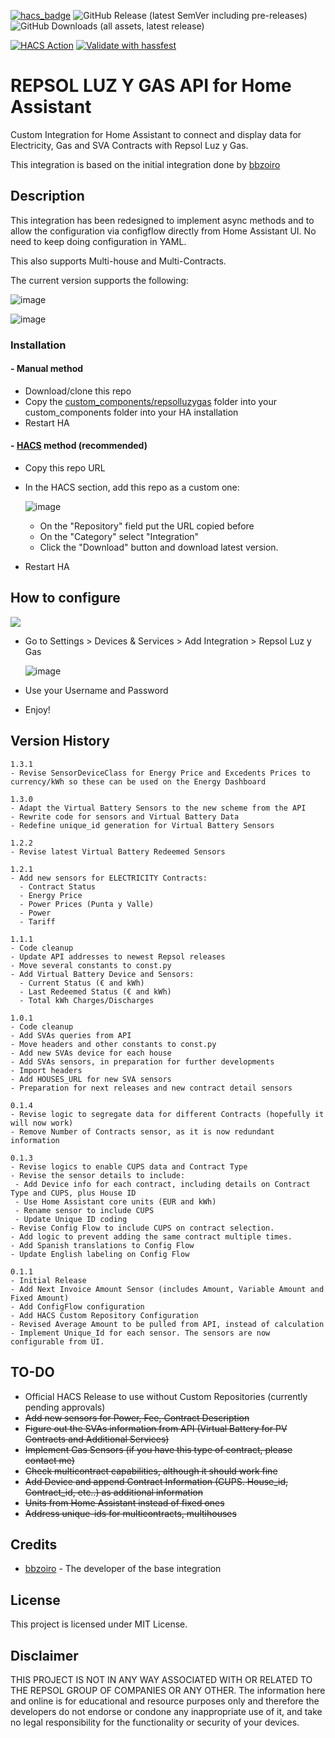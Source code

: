[![hacs_badge](https://img.shields.io/badge/HACS-Custom-orange.svg)](https://github.com/custom-components/hacs)
![GitHub Release (latest SemVer including pre-releases)](https://img.shields.io/github/v/release/ad-ha/repsolluzygas-async?include_prereleases)
![GitHub Downloads (all assets, latest release)](https://img.shields.io/github/downloads/ad-ha/repsolluzygas-async/latest/total)

[![HACS Action](https://github.com/ad-ha/repsolluzygas-async/actions/workflows/hacs.yml/badge.svg)](https://github.com/ad-ha/repsolluzygas-async/actions/workflows/hacs.yml)
[![Validate with hassfest](https://github.com/ad-ha/repsolluzygas-async/actions/workflows/hassfest.yml/badge.svg)](https://github.com/ad-ha/repsolluzygas-async/actions/workflows/hassfest.yml)

# REPSOL LUZ Y GAS API for Home Assistant

Custom Integration for Home Assistant to connect and display data for Electricity, Gas and SVA Contracts with Repsol Luz y Gas.

This integration is based on the initial integration done by [bbzoiro](https://github.com/bzzoiro/repsolluzygas)

## Description

This integration has been redesigned to implement async methods and to allow the configuration via configflow directly from Home Assistant UI. No need to keep doing configuration in YAML.

This also supports Multi-house and Multi-Contracts.

The current version supports the following:

![image](https://github.com/ad-ha/repsolluzygas-async/assets/59612788/e8be456f-2b27-4eb4-95f6-253908e2a185)

![image](https://github.com/ad-ha/repsolluzygas-async/assets/59612788/69bb3eee-b638-4e1c-8d37-e47436d7db78)


### Installation

#### - Manual method

- Download/clone this repo
- Copy the [custom_components/repsolluzygas](custom_components/repsolluzygas) folder into your custom_components folder into your HA installation
- Restart HA

#### - [HACS](https://hacs.xyz/) method (recommended)

- Copy this repo URL
- In the HACS section, add this repo as a custom one:

  ![image](https://github.com/ad-ha/repsolluzygas-async/assets/59612788/6bd01379-d132-4193-989a-ba0985a25987)

  
  - On the "Repository" field put the URL copied before
  - On the "Category" select "Integration"
  - Click the "Download" button and download latest version. 
- Restart HA

## How to configure
[<img src="https://github.com/ad-ha/repsolluzygas-async/assets/59612788/e9d46e15-eee7-41e4-ba1b-bb09e9bbbcfd">](https://my.home-assistant.io/redirect/config_flow_start?domain=repsolluzygas)

- Go to Settings > Devices & Services > Add Integration > Repsol Luz y Gas
  
  ![image](https://github.com/ad-ha/repsolluzygas-async/assets/59612788/91309474-fdf5-4b7b-a73b-1d5d116fd0ab)

- Use your Username and Password

- Enjoy!

## Version History
```
1.3.1
- Revise SensorDeviceClass for Energy Price and Excedents Prices to currency/kWh so these can be used on the Energy Dashboard
```

```
1.3.0
- Adapt the Virtual Battery Sensors to the new scheme from the API
- Rewrite code for sensors and Virtual Battery Data
- Redefine unique_id generation for Virtual Battery Sensors
```

```
1.2.2
- Revise latest Virtual Battery Redeemed Sensors
```

```
1.2.1
- Add new sensors for ELECTRICITY Contracts:
  - Contract Status
  - Energy Price
  - Power Prices (Punta y Valle)
  - Power
  - Tariff
```

```
1.1.1
- Code cleanup
- Update API addresses to newest Repsol releases
- Move several constants to const.py
- Add Virtual Battery Device and Sensors:
  - Current Status (€ and kWh)
  - Last Redeemed Status (€ and kWh)
  - Total kWh Charges/Discharges 
```

```
1.0.1
- Code cleanup
- Add SVAs queries from API
- Move headers and other constants to const.py
- Add new SVAs device for each house
- Add SVAs sensors, in preparation for further developments
- Import headers
- Add HOUSES_URL for new SVA sensors
- Preparation for next releases and new contract detail sensors
```

```
0.1.4
- Revise logic to segregate data for different Contracts (hopefully it will now work)
- Remove Number of Contracts sensor, as it is now redundant information
```

```
0.1.3
- Revise logics to enable CUPS data and Contract Type
- Revise the sensor details to include:
 - Add Device info for each contract, including details on Contract Type and CUPS, plus House ID
 - Use Home Assistant core units (EUR and kWh)
 - Rename sensor to include CUPS
 - Update Unique ID coding
- Revise Config Flow to include CUPS on contract selection.
- Add logic to prevent adding the same contract multiple times.
- Add Spanish translations to Config Flow
- Update English labeling on Config Flow
```

```
0.1.1
- Initial Release
- Add Next Invoice Amount Sensor (includes Amount, Variable Amount and Fixed Amount)
- Add ConfigFlow configuration
- Add HACS Custom Repository Configuration
- Revised Average Amount to be pulled from API, instead of calculation
- Implement Unique_Id for each sensor. The sensors are now configurable from UI.
```


## TO-DO

- Official HACS Release to use without Custom Repositories (currently pending approvals)
- ~~Add new sensors for Power, Fee, Contract Description~~
- ~~Figure out the SVAs information from API (Virtual Battery for PV Contracts and Additional Services)~~
- ~~Implement Gas Sensors (if you have this type of contract, please contact me)~~
- ~~Check multicontract capabilities, although it should work fine~~
- ~~Add Device and append Contract Information (CUPS. House_id, Contract_id, etc..) as additional information~~
- ~~Units from Home Assistant instead of fixed ones~~
- ~~Address unique-ids for multicontracts, multihouses~~

## Credits
- [bbzoiro](https://github.com/bzzoiro/repsolluzygas) - The developer of the base integration

## License

This project is licensed under MIT License.

## Disclaimer

THIS PROJECT IS NOT IN ANY WAY ASSOCIATED WITH OR RELATED TO THE REPSOL GROUP OF COMPANIES OR ANY OTHER. The information here and online is for educational and resource purposes only and therefore the developers do not endorse or condone any inappropriate use of it, and take no legal responsibility for the functionality or security of your devices.

